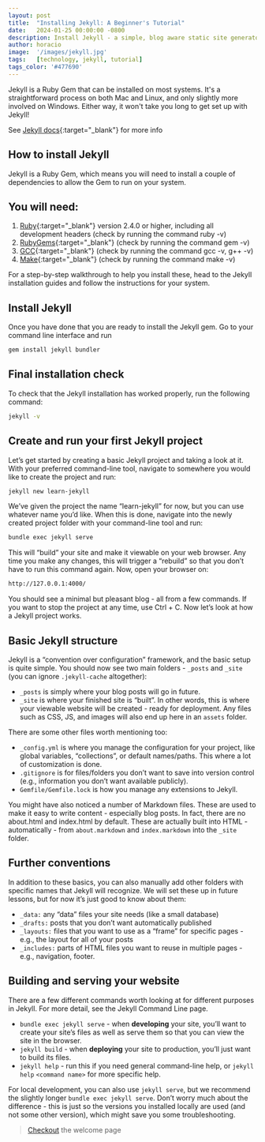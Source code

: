 ```yaml
---
layout: post
title:  "Installing Jekyll: A Beginner's Tutorial"
date:   2024-01-25 00:00:00 -0800
description: Install Jekyll - a simple, blog aware static site generator Ruby Gem.
author: horacio 
image:  '/images/jekyll.jpg'
tags:   [technology, jekyll, tutorial]
tags_color: '#477690'
---
```


Jekyll is a Ruby Gem that can be installed on most systems. It's a straightforward process on both Mac and Linux, and only slightly more involved on Windows. Either way, it won't take you long to get set up with Jekyll!

See [Jekyll docs](https://jekyllrb.com/docs){:target="_blank"} for more info

## How to install Jekyll

Jekyll is a Ruby Gem, which means you will need to install a couple of dependencies to allow the Gem to run on your system.

## You will need:

1. [Ruby][1]{:target="_blank"} version 2.4.0 or higher, including all development headers (check by running the command ruby -v)
2. [RubyGems][2]{:target="_blank"} (check by running the command gem -v)
3. [GCC][3]{:target="_blank"} (check by running the command gcc -v, g++ -v)
4. [Make][4]{:target="_blank"} (check by running the command make -v)

[1]: https://www.ruby-lang.org/en/downloads
[2]: https://rubygems.org/pages/download
[3]: https://gcc.gnu.org/install
[4]: https://www.gnu.org/software/make

For a step-by-step walkthrough to help you install these, head to the Jekyll installation guides and follow the instructions for your system.

## Install Jekyll

Once you have done that you are ready to install the Jekyll gem. Go to your command line interface and run

```bash
gem install jekyll bundler
```

## Final installation check

To check that the Jekyll installation has worked properly, run the following command:

```bash
jekyll -v
```

## Create and run your first Jekyll project

Let’s get started by creating a basic Jekyll project and taking a look at it. With your preferred command-line tool, navigate to somewhere you would like to create the project and run:

```bash
jekyll new learn-jekyll
```

We’ve given the project the name “learn-jekyll” for now, but you can use whatever name you’d like. When this is done, navigate into the newly created project folder with your command-line tool and run:

```bash
bundle exec jekyll serve
```

This will “build” your site and make it viewable on your web browser. Any time you make any changes, this will trigger a “rebuild” so that you don’t have to run this command again. Now, open your browser on:

```bash
http://127.0.0.1:4000/
```

You should see a minimal but pleasant blog - all from a few commands. If you want to stop the project at any time, use Ctrl + C. Now let’s look at how a Jekyll project works.

## Basic Jekyll structure

Jekyll is a “convention over configuration” framework, and the basic setup is quite simple. You should now see two main folders - `_posts` and `_site` (you can ignore `.jekyll-cache` altogether):

- `_posts` is simply where your blog posts will go in future.
- `_site` is where your finished site is “built”. In other words, this is where your viewable website will be created - ready for deployment. Any files such as CSS, JS, and images will also end up here in an `assets` folder.

There are some other files worth mentioning too:

- `_config.yml` is where you manage the configuration for your project, like global variables, “collections”, or default names/paths. This where a lot of customization is done.
- `.gitignore` is for files/folders you don’t want to save into version control (e.g., information you don’t want available publicly).
- `Gemfile/Gemfile.lock` is how you manage any extensions to Jekyll.

You might have also noticed a number of Markdown files. These are used to make it easy to write content - especially blog posts. In fact, there are no about.html and index.html by default. These are actually built into HTML - automatically - from `about.markdown` and `index.markdown` into the `_site` folder.

## Further conventions

In addition to these basics, you can also manually add other folders with specific names that Jekyll will recognize. We will set these up in future lessons, but for now it’s just good to know about them:

- `_data:` any “data” files your site needs (like a small database)
- `_drafts:` posts that you don’t want automatically published
- `_layouts:` files that you want to use as a “frame” for specific pages - e.g., the layout for all of your posts
- `_includes:` parts of HTML files you want to reuse in multiple pages - e.g., navigation, footer.

## Building and serving your website

There are a few different commands worth looking at for different purposes in Jekyll. For more detail, see the Jekyll Command Line page.

- `bundle exec jekyll serve` - when **developing** your site, you’ll want to create your site’s files as well as serve them so that you can view the site in the browser.
- `jekyll build` - when **deploying** your site to production, you’ll just want to build its files.
- `jekyll help` - run this if you need general command-line help, or `jekyll help` `<command name>` for more specific help.

For local development, you can also use `jekyll serve`, but we recommend the slightly longer `bundle exec jekyll serve`. Don’t worry much about the difference - this is just so the versions you installed locally are used (and not some other version), which might save you some troubleshooting.

> [Checkout](/blog/welcome-to-jekyll) the welcome page
